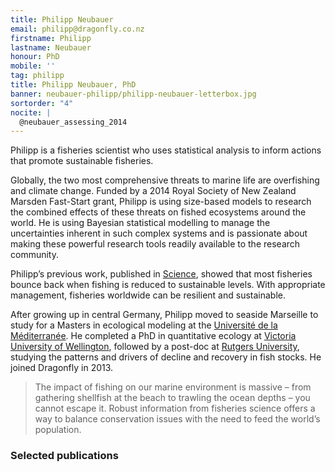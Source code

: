 ```yaml
---
title: Philipp Neubauer
email: philipp@dragonfly.co.nz
firstname: Philipp
lastname: Neubauer
honour: PhD
mobile: ''
tag: philipp
title: Philipp Neubauer, PhD
banner: neubauer-philipp/philipp-neubauer-letterbox.jpg
sortorder: "4"
nocite: |
  @neubauer_assessing_2014
---
```


Philipp is a fisheries scientist who uses statistical analysis to inform actions that promote sustainable fisheries. 
<!--more-->


Globally, the two most comprehensive threats to marine life are overfishing and climate 
change. Funded by a 2014 Royal Society of New Zealand Marsden Fast-Start grant, 
Philipp is using size-based models to research the combined effects of these threats on fished ecosystems around the world. He is using Bayesian statistical modelling to manage the uncertainties inherent in such complex systems and is passionate about making these powerful research tools readily available to the research community. 

Philipp’s previous work, published in [Science](http://www.sciencemag.org/content/340/6130/347.abstract), 
showed that most fisheries bounce back when fishing is reduced to sustainable levels. With appropriate management,
fisheries worldwide can be resilient and sustainable.

After growing up in central Germany, Philipp moved to seaside Marseille to study for a 
Masters in ecological modeling at the [Université de la Méditerranée](http://www.mio.univ-amu.fr/?lang=en). He completed a PhD in 
quantitative ecology at [Victoria University of Wellington](http://www.victoria.ac.nz/sbs/research-centres-institutes/vucel),
followed by a post-doc at [Rutgers University](http://marine.rutgers.edu/~ojensen/),
studying the patterns and drivers of decline and recovery in fish stocks. He joined 
Dragonfly in 2013. 

> The impact of fishing on our marine environment is massive – from gathering shellfish at 
the beach to trawling the ocean depths – you cannot escape it. Robust information from 
fisheries science offers a way to balance conservation issues with the need to 
feed the world’s population.


### Selected publications

